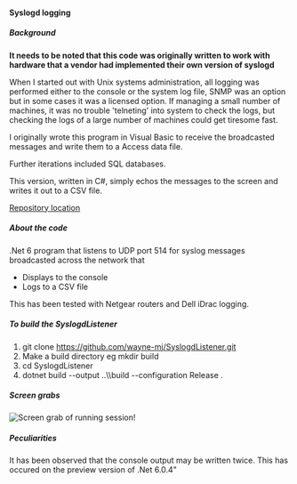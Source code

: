 #### Syslogd logging
##### Background

**It needs to be noted that this code was originally written to work with hardware that a vendor had implemented their own version of syslogd**


When I started out with Unix systems administration, all logging was performed either to the console or the system log file, 
SNMP was an option but in some cases it was a licensed option. If managing a small number of machines, 
it was no trouble 'telneting' into system to check the logs, but checking the logs of a large number of machines could get tiresome fast.

I originally wrote this program in Visual Basic to receive the broadcasted messages and write them to a Access data file. 

Further iterations included SQL databases.

This version, written in C#, simply echos the messages to the screen and writes it out to a CSV file.

[Repository location](https://github.com/wayne-mj/SyslogdListener.git)

##### About the code

.Net 6 program that listens to UDP port 514 for syslog messages broadcasted across the network that
- Displays to the console
- Logs to a CSV file

This has been tested with Netgear routers and Dell iDrac logging.

##### To build the SyslogdListener

1. git clone https://github.com/wayne-mj/SyslogdListener.git
2. Make a build directory eg mkdir build 
3. cd SyslogdListener
4. dotnet build --output ..\\\\build --configuration Release .

##### Screen grabs
![Screen grab of running session!](https://diqda2sl5kdc9.cloudfront.net/images/syslogd.png)

##### Peculiarities 

It has been observed that the console output may be written twice. This has occured on the preview version of .Net 6.0.4"
